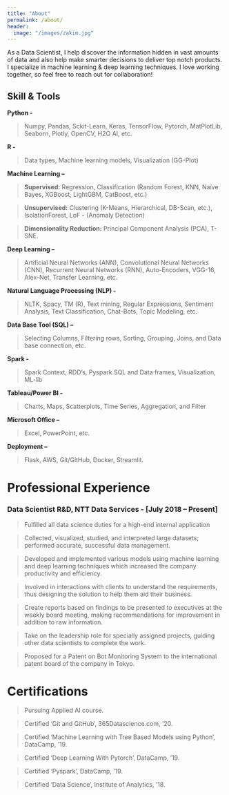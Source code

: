 ```yaml
---
title: "About"
permalink: /about/
header:
  image: "/images/zakim.jpg"
---
```


As a Data Scientist, I help discover the information hidden in vast amounts of data and also help make smarter decisions to deliver top notch products. I specialize in machine learning & deep learning techniques. I love working together, so feel free to reach out for collaboration!


## Skill & Tools

**Python -** 

> Numpy, Pandas, Sckit-Learn, Keras, TensorFlow, Pytorch, MatPlotLib, Seaborn, Plotly, OpenCV, H2O AI, etc.

**R -** 

> Data types, Machine learning models, Visualization (GG-Plot)

**Machine Learning –**

> **Supervised:** Regression, Classification (Random Forest, KNN, Naïve Bayes, XGBoost, LightGBM, CatBoost, etc.)

> **Unsupervised:** Clustering (K-Means, Hierarchical, DB-Scan, etc.), IsolationForest, LoF - (Anomaly Detection)

> **Dimensionality Reduction:** Principal Component Analysis (PCA), T-SNE.	

**Deep Learning –** 

> Artificial Neural Networks (ANN), Convolutional Neural Networks (CNN), Recurrent Neural Networks (RNN), Auto-Encoders, VGG-16, Alex-Net, Transfer Learning, etc.
	
**Natural Language Processing (NLP) -** 

> NLTK, Spacy, TM (R), Text mining, Regular Expressions, Sentiment Analysis, Text Classification, Chat-Bots, Topic Modeling, etc.
	
**Data Base Tool (SQL) –** 

> Selecting Columns, Filtering rows, Sorting, Grouping, Joins, and Data base connection, etc.

**Spark -** 

> Spark Context, RDD’s, Pyspark SQL and Data frames, Visualization, ML-lib

**Tableau/Power BI -** 

> Charts, Maps, Scatterplots, Time Series, Aggregation, and Filter

**Microsoft Office –** 

> Excel, PowerPoint, etc.

**Deployment –** 

> Flask, AWS, Git/GitHub, Docker, Streamlit.



# Professional Experience

### Data Scientist R&D, NTT Data Services - [July 2018 – Present]

> Fulfilled all data science duties for a high-end internal application

> Collected, visualized, studied, and interpreted large datasets; performed accurate, successful data management.

> Developed and implemented various models using machine learning and deep learning techniques which increased the company productivity and efficiency.

> Involved in interactions with clients to understand the requirements, thus designing the solution to help them aid their business.

> Create reports based on findings to be presented to executives at the weekly board meeting, making recommendations for improvement in addition to raw information.

> Take on the leadership role for specially assigned projects, guiding other data scientists to complete the work.

> Proposed for a Patent on Bot Monitoring System to the international patent board of the company in Tokyo.



# Certifications

> Pursuing Applied AI course.

> Certified ‘Git and GitHub’, 365Datascience.com, ’20.

> Certified ‘Machine Learning with Tree Based Models using Python’, DataCamp, ’19.

> Certified ‘Deep Learning With Pytorch’, DataCamp, ’19.

> Certified ‘Pyspark’, DataCamp, ’19.

> Certified ‘Data Science’, Institute of Analytics, ’18.

